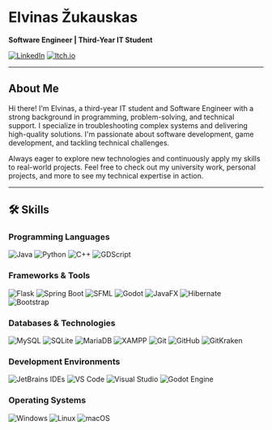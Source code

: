 # Elvinas Žukauskas

**Software Engineer | Third-Year IT Student**

[![LinkedIn](https://img.shields.io/badge/LinkedIn-%230077B5.svg?style=for-the-badge&logo=linkedin&logoColor=white)](https://www.linkedin.com/in/elvinas-%C5%BEukauskas/)
[![Itch.io](https://img.shields.io/badge/Itch.io-%23FA5C5C.svg?style=for-the-badge&logo=itch.io&logoColor=white)](https://m1zukash1.itch.io/)

---

## About Me
Hi there! I'm Elvinas, a third-year IT student and Software Engineer with a strong background in programming, problem-solving, and technical support. I specialize in troubleshooting complex systems and delivering high-quality solutions. I'm passionate about software development, game development, and tackling technical challenges.

Always eager to explore new technologies and continuously apply my skills to real-world projects. Feel free to check out my university work, personal projects, and more to see my technical expertise in action.

---

## 🛠️ Skills

### Programming Languages
![Java](https://img.shields.io/badge/Java-ED8B00?style=for-the-badge&logo=openjdk&logoColor=white)
![Python](https://img.shields.io/badge/Python-3670A0?style=for-the-badge&logo=python&logoColor=ffdd54)
![C++](https://img.shields.io/badge/C%2B%2B-%2300599C.svg?style=for-the-badge&logo=c%2B%2B&logoColor=white)
![GDScript](https://img.shields.io/badge/GDScript-%23178bca.svg?style=for-the-badge&logo=godotengine&logoColor=white)

### Frameworks & Tools
![Flask](https://img.shields.io/badge/Flask-%23000.svg?style=for-the-badge&logo=flask&logoColor=white)
![Spring Boot](https://img.shields.io/badge/Spring_Boot-%236DB33F.svg?style=for-the-badge&logo=springboot&logoColor=white)
![SFML](https://img.shields.io/badge/SFML-%23ff0000.svg?style=for-the-badge&logoColor=white)
![Godot](https://img.shields.io/badge/Godot-%23478cbf.svg?style=for-the-badge&logo=godotengine&logoColor=white)
![JavaFX](https://img.shields.io/badge/JavaFX-%236DB33F.svg?style=for-the-badge)
![Hibernate](https://img.shields.io/badge/Hibernate-%231b6ac6.svg?style=for-the-badge&logo=hibernate&logoColor=white)
![Bootstrap](https://img.shields.io/badge/Bootstrap-%23563D7C.svg?style=for-the-badge&logo=bootstrap&logoColor=white)

### Databases & Technologies
![MySQL](https://img.shields.io/badge/MySQL-%2300f.svg?style=for-the-badge&logo=mysql&logoColor=white)
![SQLite](https://img.shields.io/badge/SQLite-%2307405e.svg?style=for-the-badge&logo=sqlite&logoColor=white)
![MariaDB](https://img.shields.io/badge/MariaDB-%23003545.svg?style=for-the-badge&logo=mariadb&logoColor=white)
![XAMPP](https://img.shields.io/badge/XAMPP-F37623?style=for-the-badge&logo=xampp&logoColor=white)
![Git](https://img.shields.io/badge/Git-%23F05033.svg?style=for-the-badge&logo=git&logoColor=white)
![GitHub](https://img.shields.io/badge/GitHub-%23121011.svg?style=for-the-badge&logo=github&logoColor=white)
![GitKraken](https://img.shields.io/badge/GitKraken-%230179c1.svg?style=for-the-badge&logo=gitkraken&logoColor=white)

### Development Environments
![JetBrains IDEs](https://img.shields.io/badge/JetBrains_IDEs-000000.svg?style=for-the-badge&logo=jetbrains&logoColor=white)
![VS Code](https://img.shields.io/badge/VS_Code-007ACC.svg?style=for-the-badge&logo=visual-studio-code&logoColor=white)
![Visual Studio](https://img.shields.io/badge/Visual_Studio-5C2D91.svg?style=for-the-badge&logo=visual%20studio&logoColor=white)
![Godot Engine](https://img.shields.io/badge/Godot-478cbf.svg?style=for-the-badge&logo=godotengine&logoColor=white)

### Operating Systems
![Windows](https://img.shields.io/badge/Windows-0078D6?style=for-the-badge&logo=windows&logoColor=white)
![Linux](https://img.shields.io/badge/Linux-FCC624?style=for-the-badge&logo=linux&logoColor=black)
![macOS](https://img.shields.io/badge/macOS-000000?style=for-the-badge&logo=apple&logoColor=white)
